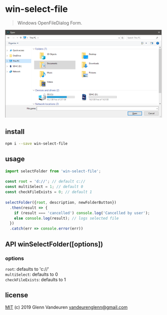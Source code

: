 # win-select-file
> Windows OpenFileDialog Form.

![hero]

## install
```sh
npm i --save win-select-file
```

## usage
```js
import selectFolder from 'win-select-file';

const root = 'd://'; // default c://
const multiSelect = 1; // default 0
const checkFileExists = 0; // default 1

selectFolder({root, description, newFolderButton})
  .then(result => {
    if (result === 'cancelled') console.log('Cancelled by user');
    else console.log(result); // logs selected file
  })
  .catch(err => console.error(err))

```

## API winSelectFolder([options])
### options
`root`: defaults to 'c://'<br>
`multiSelect`: defaults to 0<br>
`checkFileExists`: defaults to 1


## license
[MIT](LICENSE) (c) 2019 Glenn Vandeuren <vandeurenglenn@gmail.com>

[hero]: https://raw.githubusercontent.com/VandeurenGlenn/win-select-file/master/hero.png "Hero"
